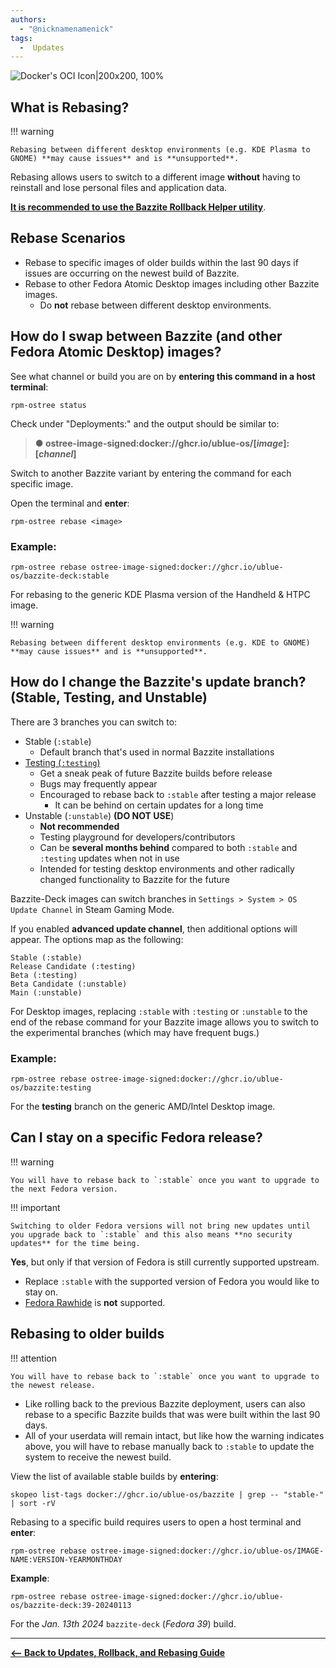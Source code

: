```yaml
---
authors:
  - "@nicknamenamenick"
tags:
  -  Updates
---
```


<!-- ANCHOR: METADATA -->
<!--{"url_discourse": "https://universal-blue.discourse.group/docs?topic=2646", "fetched_at": "2024-09-03 16:43:14.912897+00:00"}-->
<!-- ANCHOR_END: METADATA -->

![Docker's OCI Icon|200x200, 100%](../../img/Dockers_OCI_Icon.png)

## What is Rebasing?

!!! warning
    
    Rebasing between different desktop environments (e.g. KDE Plasma to GNOME) **may cause issues** and is **unsupported**.

Rebasing allows users to switch to a different image **without** having to reinstall and lose personal files and application data.

[**It is recommended to use the Bazzite Rollback Helper utility**](./bazzite_rollback_helper.md).

## Rebase Scenarios

- Rebase to specific images of older builds within the last 90 days if issues are occurring on the newest build of Bazzite.
- Rebase to other Fedora Atomic Desktop images including other Bazzite images.
  - Do **not** rebase between different desktop environments.

## How do I swap between Bazzite (and other Fedora Atomic Desktop) images?

See what channel or build you are on by **entering this command in a host terminal**:

```command
rpm-ostree status
```

Check under "Deployments:" and the output should be similar to:

> **● ostree-image-signed:docker://ghcr.io/ublue-os/[*image*]:[*channel*]**

Switch to another Bazzite variant by entering the command for each specific image.

Open the terminal and **enter**:

```
rpm-ostree rebase <image>
```

### **Example**:

```command
rpm-ostree rebase ostree-image-signed:docker://ghcr.io/ublue-os/bazzite-deck:stable
```

For rebasing to the generic KDE Plasma version of the Handheld & HTPC image.

!!! warning
    
    Rebasing between different desktop environments (e.g. KDE to GNOME) **may cause issues** and is **unsupported**.

## How do I change the Bazzite's update branch? (Stable, Testing, and Unstable)

There are 3 branches you can switch to:

- Stable (`:stable`)
  - Default branch that's used in normal Bazzite installations
- [Testing (`:testing`)](https://github.com/ublue-os/bazzite/compare/main...testing)
  - Get a sneak peak of future Bazzite builds before release
  - Bugs may frequently appear
  - Encouraged to rebase back to `:stable` after testing a major release
    - It can be behind on certain updates for a long time
- Unstable (`:unstable`) **(DO NOT USE**)
  - **Not recommended**
  - Testing playground for developers/contributors
  - Can be **several months behind** compared to both `:stable` and `:testing` updates when not in use
  - Intended for testing desktop environments and other radically changed functionality to Bazzite for the future

Bazzite-Deck images can switch branches in `Settings > System > OS Update Channel` in Steam Gaming Mode.

If you enabled **advanced update channel**, then additional options will appear. The options map as the following:

```
Stable (:stable)
Release Candidate (:testing)
Beta (:testing)
Beta Candidate (:unstable)
Main (:unstable)
```

For Desktop images, replacing `:stable` with `:testing` or `:unstable` to the end of the rebase command for your Bazzite image allows you to switch to the experimental branches (which may have frequent bugs.)

###  **Example**:

```command
rpm-ostree rebase ostree-image-signed:docker://ghcr.io/ublue-os/bazzite:testing
```

For the **testing** branch on the generic AMD/Intel Desktop image.

## Can I stay on a specific Fedora release?

!!! warning 
    
    You will have to rebase back to `:stable` once you want to upgrade to the next Fedora version.

!!! important
    
    Switching to older Fedora versions will not bring new updates until you upgrade back to `:stable` and this also means **no security updates** for the time being.

**Yes**, but only if that version of Fedora is still currently supported upstream.

- Replace `:stable` with the supported version of Fedora you would like to stay on.
- [Fedora Rawhide](https://docs.fedoraproject.org/en-US/releases/rawhide/) is **not** supported.

## Rebasing to older builds

!!! attention 

    You will have to rebase back to `:stable` once you want to upgrade to the newest release.

- Like rolling back to the previous Bazzite deployment, users can also rebase to a specific Bazzite builds that was were built within the last 90 days.
- All of your userdata will remain intact, but like how the warning indicates above, you will have to rebase manually back to `:stable` to update the system to receive the newest build.

View the list of available stable builds by **entering**:

```command
skopeo list-tags docker://ghcr.io/ublue-os/bazzite | grep -- "stable-" | sort -rV
```

Rebasing to a specific build requires users to open a host terminal and **enter**:

```command
rpm-ostree rebase ostree-image-signed:docker://ghcr.io/ublue-os/IMAGE-NAME:VERSION-YEARMONTHDAY
```

**Example**:

```command
rpm-ostree rebase ostree-image-signed:docker://ghcr.io/ublue-os/bazzite-deck:39-20240113
```

For the _Jan. 13th 2024_ `bazzite-deck` (_Fedora 39_) build.

<hr>

[**<-- Back to Updates, Rollback, and Rebasing Guide**](./index.md)
